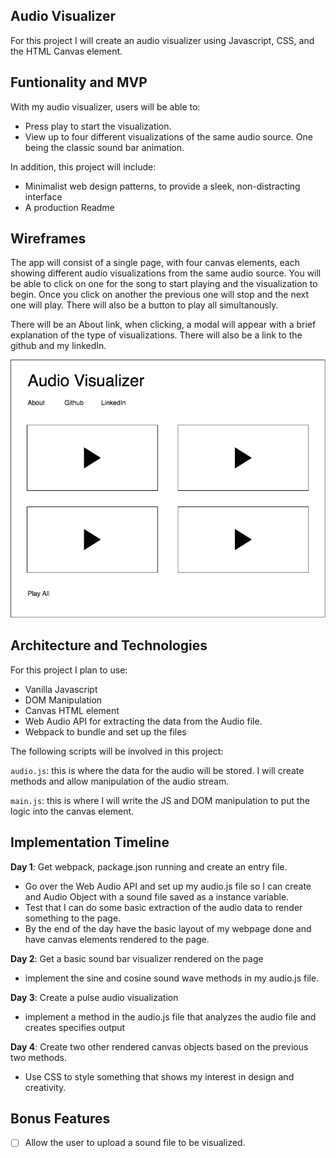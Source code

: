 ## Audio Visualizer

For this project I will create an audio visualizer using Javascript, CSS, and the HTML Canvas element. 

## Funtionality and MVP

With my audio visualizer, users will be able to:

- Press play to start the visualization.
- View up to four different visualizations of the same audio source. One being the classic sound bar animation.

In addition, this project will include:

- Minimalist web design patterns, to provide a sleek, non-distracting interface
- A production Readme

## Wireframes

The app will consist of a single page, with four canvas elements, each showing different audio visualizations from the same audio source. You will be able to click on one for the song to start playing and the visualization to begin. Once you click on another the previous one will stop and the next one will play. There will also be a button to play all simultanously. 

There will be an About link, when clicking, a modal will appear with a brief explanation of the type of visualizations. There will also be a link to the github and my linkedIn.


![wireframes](docs/wireframes/js_project.jpg)

## Architecture and Technologies

For this project I plan to use:

- Vanilla Javascript
- DOM Manipulation
- Canvas HTML element
- Web Audio API for extracting the data from the Audio file.
- Webpack to bundle and set up the files

The following scripts will be involved in this project:

`audio.js`: this is where the data for the audio will be stored. I will create methods and allow manipulation of the audio stream.

`main.js`: this is where I will write the JS and DOM manipulation to put the logic into the canvas element. 

## Implementation Timeline

**Day 1**: Get webpack, package.json running and create an entry file.

- Go over the Web Audio API and set up my audio.js file so I can create and Audio Object with a sound file saved as a instance variable.
- Test that I can do some basic extraction of the audio data to render something to the page.
- By the end of the day have the basic layout of my webpage done and have canvas elements rendered to the page. 

**Day 2**: Get a basic sound bar visualizer rendered on the page

- implement the sine and cosine sound wave methods in my audio.js file. 

**Day 3**: Create a pulse audio visualization

- implement a method in the audio.js file that analyzes the audio file and creates specifies output

**Day 4**: Create two other rendered canvas objects based on the previous two methods. 

- Use CSS to style something that shows my interest in design and creativity.

## Bonus Features

- [ ] Allow the user to upload a sound file to be visualized.